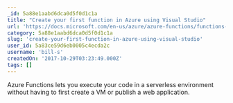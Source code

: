 ```yaml
---
_id: 5a88e1aabd6dca0d5f0d1c1a
title: "Create your first function in Azure using Visual Studio"
url: 'https://docs.microsoft.com/en-us/azure/azure-functions/functions-create-your-first-function-visual-studio'
category: 5a88e1aabd6dca0d5f0d1c1a
slug: 'create-your-first-function-in-azure-using-visual-studio'
user_id: 5a83ce59d6eb0005c4ecda2c
username: 'bill-s'
createdOn: '2017-10-29T03:23:49.000Z'
tags: []
---
```


Azure Functions lets you execute your code in a serverless environment without having to first create a VM or publish a web application.
